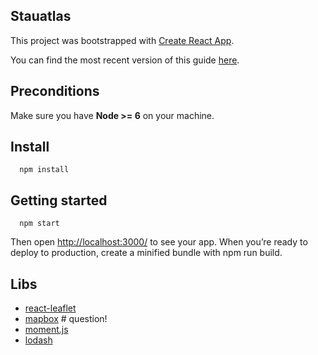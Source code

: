 ## Stauatlas
This project was bootstrapped with [Create React App](https://github.com/facebookincubator/create-react-app).

You can find the most recent version of this guide [here](https://github.com/facebookincubator/create-react-app/blob/master/packages/react-scripts/template/README.md).

## Preconditions
Make sure you have **Node >= 6** on your machine.

## Install
```
  npm install
```

## Getting started
```
  npm start
```
Then open [http://localhost:3000/](http://localhost:3000/) to see your app.
When you’re ready to deploy to production, create a minified bundle with npm run build.

## Libs
- [react-leaflet](https://github.com/PaulLeCam/react-leaflet)
- [mapbox](https://www.mapbox.com) # question!
- [moment.js](http://momentjs.com/docs/)
- [lodash](https://lodash.com/docs)
